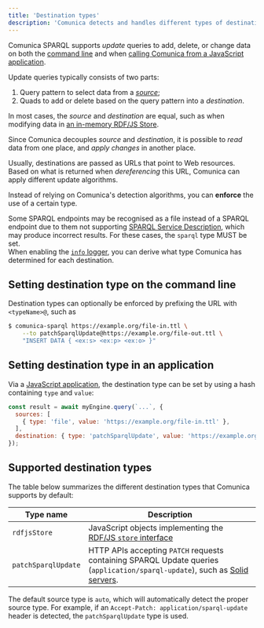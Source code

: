 ```yaml
---
title: 'Destination types'
description: 'Comunica detects and handles different types of destinations.'
---
```


Comunica SPARQL supports _update_ queries to add, delete, or change data
on both the [command line](/docs/query/getting_started/update_cli/)
and when [calling Comunica from a JavaScript application](/docs/query/getting_started/update_app/).

Update queries typically consists of two parts:

1. Query pattern to select data from a [_source_](/docs/query/advanced/source_types/);
2. Quads to add or delete based on the query pattern into a _destination_.

In most cases, the _source_ and _destination_ are equal,
such as when modifying data in [an in-memory RDF/JS Store](/docs/query/advanced/rdfjs_updating/).

Since Comunica decouples _source_ and _destination_,
it is possible to _read_ data from one place, and _apply changes_ in another place.

Usually, destinations are passed as URLs that point to Web resources.
Based on what is returned when _dereferencing_ this URL,
Comunica can apply different update algorithms.

Instead of relying on Comunica's detection algorithms,
you can **enforce** the use of a certain type.

<div class="note">
Some SPARQL endpoints may be recognised as a file instead of a SPARQL endpoint due to them not supporting <a href="https://www.w3.org/TR/sparql11-service-description/">SPARQL Service Description</a>,
which may produce incorrect results. For these cases, the <code>sparql</code> type MUST be set.
</div>

<div class="note">
When enabling the <a href="/docs/modify/advanced/logging/"><code>info</code> logger</a>,
you can derive what type Comunica has determined for each destination.
</div>

## Setting destination type on the command line

Destination types can optionally be enforced by prefixing the URL with `<typeName>@`, such as

```bash
$ comunica-sparql https://example.org/file-in.ttl \
    --to patchSparqlUpdate@https://example.org/file-out.ttl \
    "INSERT DATA { <ex:s> <ex:p> <ex:o> }"
```

## Setting destination type in an application

Via a [JavaScript application](/docs/query/getting_started/query_app/),
the destination type can be set by using a hash containing `type` and `value`:
```javascript
const result = await myEngine.query(`...`, {
  sources: [
    { type: 'file', value: 'https://example.org/file-in.ttl' },
  ],
  destination: { type: 'patchSparqlUpdate', value: 'https://example.org/file-out.ttl' },
});
```

## Supported destination types

The table below summarizes the different destination types that Comunica supports by default:

| **Type name** | **Description** |
| ------- | --------------- |
| `rdfjsStore` | JavaScript objects implementing the [RDF/JS `store` interface](/docs/query/advanced/rdfjs_updating/) |
| `patchSparqlUpdate` | HTTP APIs accepting `PATCH` requests containing SPARQL Update queries (`application/sparql-update`), such as [Solid servers](https://github.com/solid/solid-spec/blob/master/api-rest.md#alternative-using-sparql-1). |

The default source type is `auto`,
which will automatically detect the proper source type.
For example, if an `Accept-Patch: application/sparql-update` header
is detected, the `patchSparqlUpdate` type is used.
